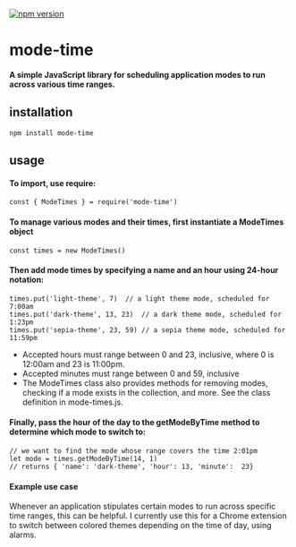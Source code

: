 [![npm version](https://badge.fury.io/js/mode-time.svg)](https://badge.fury.io/js/mode-time)
# mode-time

**A simple JavaScript library for scheduling application modes to run across various time ranges.**

## installation

```
npm install mode-time
```

## usage

#### To import, use require:

```
const { ModeTimes } = require('mode-time')
```

#### To manage various modes and their times, first instantiate a ModeTimes object

```
const times = new ModeTimes()
```

#### Then add mode times by specifying a name and an hour using 24-hour notation:

```
times.put('light-theme', 7)  // a light theme mode, scheduled for 7:00am
times.put('dark-theme', 13, 23)  // a dark theme mode, scheduled for 1:23pm
times.put('sepia-theme', 23, 59) // a sepia theme mode, scheduled for 11:59pm
```

* Accepted hours must range between 0 and 23, inclusive, where 0 is 12:00am and 23 is 11:00pm.
* Accepted minutes must range between 0 and 59, inclusive
* The ModeTimes class also provides methods for removing modes, checking if a mode exists in the collection, and more. See the class definition in mode-times.js.

#### Finally, pass the hour of the day to the getModeByTime method to determine which mode to switch to:

```
// we want to find the mode whose range covers the time 2:01pm
let mode = times.getModeByTime(14, 1) 
// returns { 'name': 'dark-theme', 'hour': 13, 'minute':  23}
```

#### Example use case

Whenever an application stipulates certain modes to run across specific time ranges, this can be helpful. I currently use this for a Chrome extension to switch between colored themes depending on the time of day, using alarms.
